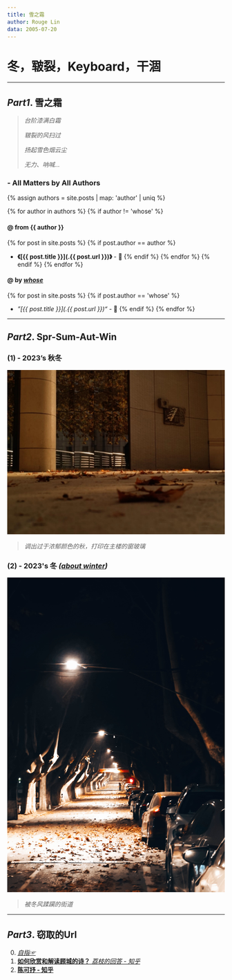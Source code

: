 ```yaml
---
title: 雪之霜
author: Rouge Lin
data: 2005-07-20
---
```

# 冬，皲裂，Keyboard，干涸

----------

## *Part1*. 雪之霜
> *台阶漆满白霜*
>
> *皲裂的风扫过*
>
> *扬起雪色烟云尘*
>
> *无力、呐喊...*

### - All Matters by All Authors

{% assign authors = site.posts | map: 'author' | uniq %}

{% for author in authors %}
{% if author != 'whose' %}
#### @ from  {{ author }}
{% for post in site.posts %}
{% if post.author == author %}
* **《[{{ post.title }}](.{{ post.url }})》** - 📜
  {% endif %}
  {% endfor %}
  {% endif %}
  {% endfor %}
  
#### @ by  *<u>whose</u>*
{% for post in site.posts %}
{% if post.author == 'whose' %}
* *”[{{ post.title }}](.{{ post.url }})“* - 📃
  {% endif %}
  {% endfor %}

-----------------------

## *Part2*. Spr-Sum-Aut-Win

### (1) - 2023’s 秋冬

![main tower's autumn](./image/shier's-autumn.jpg)

> *调出过于浓郁颜色的秋，打印在主楼的窗玻璃*

### (2) - 2023's 冬 *([about winter](./about))*

![road's winter](./image/rouge's-winter-leaf.jpg)

> *被冬风蹂躏的街道*

-----------------------

## *Part3*. 窃取的Url

0. [*自指☞*](https://rouge3877.github.io/whosematter/)
1. [**如何欣赏和解读顾城的诗？**  *荔枝的回答 - 知乎*](https://www.zhihu.com/question/21654636/answer/70808510)
2. [**陈可抒 - 知乎**](https://www.zhihu.com/people/chen-ke-shu)

